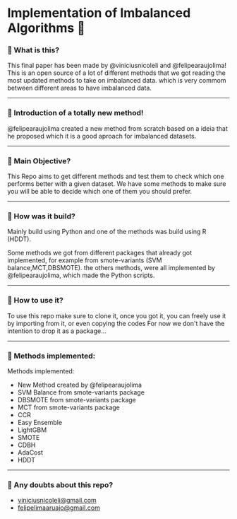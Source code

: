 # Implementation of Imbalanced Algorithms :rocket:
### :diamond_shape_with_a_dot_inside: What is this?

This final paper has been made by @viniciusnicoleli and @felipearaujolima! 
This is an open source of a lot of different methods that we got reading the most updated methods to take on imbalanced data.
which is very commom between different areas to have imbalanced data.
______________________________________________________________________________________________________________________________
### :diamond_shape_with_a_dot_inside: Introduction of a totally new method!

@felipearaujolima created a new method from scratch based on a ideia that he proposed which it is a good aproach for
imbalanced datasets.
______________________________________________________________________________________________________________________________
### :diamond_shape_with_a_dot_inside: Main Objective?

This Repo aims to get different methods and test them to check which one performs better with a given dataset.
We have some methods to make sure you will be able to decide which one of them you should prefer.
______________________________________________________________________________________________________________________________
### :diamond_shape_with_a_dot_inside: How was it build?

Mainly build using Python and one of the methods was build using R (HDDT).

Some methods we got from different packages that already got implemented, for example from smote-variants (SVM balance,MCT,DBSMOTE).
the others methods, were all implemented by @felipearaujolima, which made the Python scripts.
______________________________________________________________________________________________________________________________
### :diamond_shape_with_a_dot_inside: How to use it?

To use this repo make sure to clone it, once you got it, you can freely use it by importing from it, or even copying the codes 
For now we don't have the intention to drop it as a package...
______________________________________________________________________________________________________________________________
### :diamond_shape_with_a_dot_inside: Methods implemented:

Methods implemented:

* New Method created by @felipearaujolima
* SVM Balance from smote-variants package
* DBSMOTE from smote-variants package
* MCT from smote-variants package
* CCR
* Easy Ensemble
* LightGBM
* SMOTE
* CDBH
* AdaCost
* HDDT
______________________________________________________________________________________________________________________________
### :diamond_shape_with_a_dot_inside: Any doubts about this repo?
* viniciusnicoleli@gmail.com
* felipelimaaruajo@gmail.com




